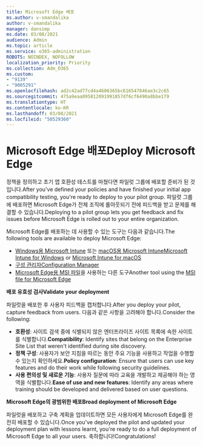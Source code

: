 ```yaml
---
title: Microsoft Edge 배포
ms.author: v-smandalika
author: v-smandalika
manager: dansimp
ms.date: 03/08/2021
audience: Admin
ms.topic: article
ms.service: o365-administration
ROBOTS: NOINDEX, NOFOLLOW
localization_priority: Priority
ms.collection: Adm_O365
ms.custom:
- "9139"
- "9005291"
ms.openlocfilehash: ad2c42ad77cd4a4606365bc616547846ae3c2c65
ms.sourcegitcommit: 475a9eaa095812091991857df6cf6490a8bbe179
ms.translationtype: HT
ms.contentlocale: ko-KR
ms.lasthandoff: 03/08/2021
ms.locfileid: "50529360"
---
```

# <a name="deploy-microsoft-edge"></a><span data-ttu-id="144da-102">Microsoft Edge 배포</span><span class="sxs-lookup"><span data-stu-id="144da-102">Deploy Microsoft Edge</span></span>

<span data-ttu-id="144da-103">정책을 정의하고 초기 앱 호환성 테스트를 마쳤다면 파일럿 그룹에 배포할 준비가 된 것입니다.</span><span class="sxs-lookup"><span data-stu-id="144da-103">After you've defined your policies and have finished your initial app compatibility testing, you're ready to deploy to your pilot group.</span></span> <span data-ttu-id="144da-104">파일럿 그룹에 배포하면 Microsoft Edge가 전체 조직에 롤아웃되기 전에 피드백을 받고 문제를 해결할 수 있습니다.</span><span class="sxs-lookup"><span data-stu-id="144da-104">Deploying to a pilot group lets you get feedback and fix issues before Microsoft Edge is rolled out to your entire organization.</span></span>

<span data-ttu-id="144da-105">Microsoft Edge를 배포하는 데 사용할 수 있는 도구는 다음과 같습니다.</span><span class="sxs-lookup"><span data-stu-id="144da-105">The following tools are available to deploy Microsoft Edge:</span></span>

- <span data-ttu-id="144da-106">[Windows용 Microsoft Intune](https://docs.microsoft.com/mem/intune/apps/apps-windows-edge) 또는 [macOS용 Microsoft Intune](https://docs.microsoft.com/mem/intune/apps/apps-edge-macos)</span><span class="sxs-lookup"><span data-stu-id="144da-106">[Microsoft Intune for Windows](https://docs.microsoft.com/mem/intune/apps/apps-windows-edge) or [Microsoft Intune for macOS](https://docs.microsoft.com/mem/intune/apps/apps-edge-macos)</span></span>
- [<span data-ttu-id="144da-107">구성 관리자</span><span class="sxs-lookup"><span data-stu-id="144da-107">Configuration Manager</span></span>](https://docs.microsoft.com/DeployEdge/deploy-edge-with-configuration-manager)
- <span data-ttu-id="144da-108">[Microsoft Edge용 MSI 파일](https://www.microsoft.com/edge/business/download)을 사용하는 다른 도구</span><span class="sxs-lookup"><span data-stu-id="144da-108">Another tool using the [MSI file for Microsoft Edge](https://www.microsoft.com/edge/business/download)</span></span>

<span data-ttu-id="144da-109">**배포 유효성 검사**</span><span class="sxs-lookup"><span data-stu-id="144da-109">**Validate your deployment**</span></span>

<span data-ttu-id="144da-110">파일럿을 배포한 후 사용자 피드백을 캡처합니다.</span><span class="sxs-lookup"><span data-stu-id="144da-110">After you deploy your pilot, capture feedback from users.</span></span> <span data-ttu-id="144da-111">다음과 같은 사항을 고려해야 합니다.</span><span class="sxs-lookup"><span data-stu-id="144da-111">Consider the following:</span></span>
- <span data-ttu-id="144da-112">**호환성**: 사이트 검색 중에 식별되지 않은 엔터프라이즈 사이트 목록에 속한 사이트를 식별합니다.</span><span class="sxs-lookup"><span data-stu-id="144da-112">**Compatibility**: Identify sites that belong on the Enterprise Site List that weren't identified during site discovery.</span></span>
- <span data-ttu-id="144da-113">**정책 구성**: 사용자가 보안 지침을 따르는 동안 주요 기능을 사용하고 작업을 수행할 수 있는지 확인하세요.</span><span class="sxs-lookup"><span data-stu-id="144da-113">**Policy configuration**: Ensure that users can use key features and do their work while following security guidelines.</span></span>
- <span data-ttu-id="144da-114">**사용 편의성 및 새로운 기능**: 사용자 질문에 따라 교육을 개발하고 제공해야 하는 영역을 식별합니다.</span><span class="sxs-lookup"><span data-stu-id="144da-114">**Ease of use and new features**: Identify any areas where training should be developed and delivered based on user questions.</span></span>

<span data-ttu-id="144da-115">**Microsoft Edge의 광범위한 배포**</span><span class="sxs-lookup"><span data-stu-id="144da-115">**Broad deployment of Microsoft Edge**</span></span>

<span data-ttu-id="144da-116">파일럿을 배포하고 구축 계획을 업데이트하면 모든 사용자에게 Microsoft Edge를 완전히 배포할 수 있습니다.</span><span class="sxs-lookup"><span data-stu-id="144da-116">Once you've deployed the pilot and updated your deployment plan with lessons learnt, you're ready to do a full deployment of Microsoft Edge to all your users.</span></span> <span data-ttu-id="144da-117">축하합니다!</span><span class="sxs-lookup"><span data-stu-id="144da-117">Congratulations!</span></span>

